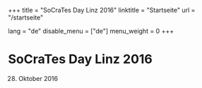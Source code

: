 +++
title = "SoCraTes Day Linz 2016"
linktitle = "Startseite"
url = "/startseite"

lang = "de"
disable_menu = ["de"]
menu_weight = 0
+++

# SoCraTes Day Linz 2016  

28. Oktober 2016
